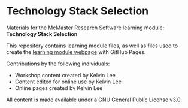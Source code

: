 # Technology Stack Selection

Materials for the McMaster Research Software learning module: **Technology Stack Selection**  

This repository contains learning module files, as well as files used to create the [learning module webpage](https://mcmasterrs.github.io/lm_tech-stack) with GitHub Pages.  

Contributions by the following individuals: 
- Workshop content created by Kelvin Lee  
- Content edited for online use by Kelvin Lee  
- Online pages created by Kelvin Lee  

All content is made available under a GNU General Public License v3.0.  
